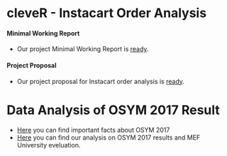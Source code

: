 # cleveR - Instacart Order Analysis 
#### Minimal Working Report
+ Our project Minimal Working Report is [ready](minimal_working_report.html).

#### Project Proposal
+ Our project proposal for Instacart order analysis is [ready](Proposal.html).

# Data Analysis of OSYM 2017 Result


+ [Here](OSYM_DATA.html) you can find important facts about OSYM 2017
+ [Here](osym2017.html) you can find our analysis on OSYM 2017 results and MEF University eveluation.
